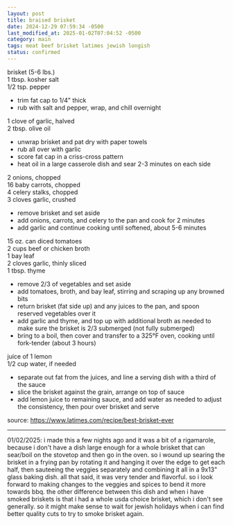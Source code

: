 ```yaml
---
layout: post
title: braised brisket
date: 2024-12-29 07:59:34 -0500
last_modified_at: 2025-01-02T07:04:52 -0500
category: main
tags: meat beef brisket latimes jewish longish
status: confirmed
---
```


brisket (5-6 lbs.)  
1 tbsp. kosher salt  
1/2 tsp. pepper  
* trim fat cap to 1/4" thick
* rub with salt and pepper, wrap, and chill overnight

1 clove of garlic, halved  
2 tbsp. olive oil  
* unwrap brisket and pat dry with paper towels
* rub all over with garlic
* score fat cap in a criss-cross pattern
* heat oil in a large casserole dish and sear 2-3 minutes on each side

2 onions, chopped  
16 baby carrots, chopped  
4 celery stalks, chopped  
3 cloves garlic, crushed
* remove brisket and set aside
* add onions, carrots, and celery to the pan and cook for 2 minutes
* add garlic and continue cooking until softened, about 5-6 minutes

15 oz. can diced tomatoes  
2 cups beef or chicken broth  
1 bay leaf  
2 cloves garlic, thinly sliced  
1 tbsp. thyme  
* remove 2/3 of vegetables and set aside
* add tomatoes, broth, and bay leaf, stirring and scraping up any browned bits
* return brisket (fat side up) and any juices to the pan, and spoon reserved
  vegetables over it
* add garlic and thyme, and top up with additional broth as needed to make sure the
  brisket is 2/3 submerged (not fully submerged)
* bring to a boil, then cover and transfer to a 325°F oven, cooking until fork-tender
  (about 3 hours)

juice of 1 lemon  
1/2 cup water, if needed  
* separate out fat from the juices, and line a serving dish with a third of the sauce
* slice the brisket against the grain, arrange on top of sauce
* add lemon juice to remaining sauce, and add water as needed to adjust the
  consistency, then pour over brisket and serve

source: <https://www.latimes.com/recipe/best-brisket-ever>

---

01/02/2025: i made this a few nights ago and it was a bit of a rigamarole, because
i don't have a dish large enough for a whole brisket that can sear/boil on the
stovetop and then go in the oven. so i wound up searing the brisket in a frying pan
by rotating it and hanging it over the edge to get each half, then sauteeing the 
veggies separately and combining it all in a 9x13" glass baking dish. all that said,
it was very tender and flavorful. so i look forward to making changes to the veggies
and spices to bend it more towards bbq. the other difference between this dish and
when i have smoked briskets is that i had a whole usda choice brisket, which i don't
see generally. so it might make sense to wait for jewish holidays when i can find
better quality cuts to try to smoke brisket again.
